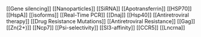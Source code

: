 [[Gene silencing]]
[[Nanoparticles]]
[[SiRNA]]
[[Apotransferrin]]
[[HSP70]]
[[HspA]]
[[isoforms]]
[[Real-Time PCR]]
[[Dnaj]]
[[Hsp40]]
[[Antiretroviral therapy]]
[[Drug Resistance Mutations]]
[[Antiretroviral Resistance]]
[[Gag]]
[[Zn(2+)]]
[[Ncp7]]
[[Psi-selectivity]]
[[Sl3-affinity]]
[[CCR5]]
[[Lncrna]]
